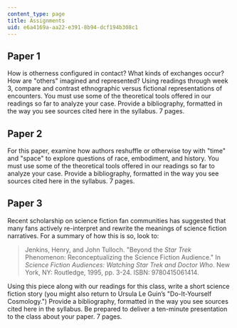 ```yaml
---
content_type: page
title: Assignments
uid: e6a4169a-aa22-e391-8b94-dcf194b308c1
---
```


Paper 1
-------

How is otherness configured in contact? What kinds of exchanges occur? How are "others" imagined and represented? Using readings through week 3, compare and contrast ethnographic versus fictional representations of encounters. You must use some of the theoretical tools offered in our readings so far to analyze your case. Provide a bibliography, formatted in the way you see sources cited here in the syllabus. 7 pages.

Paper 2
-------

For this paper, examine how authors reshuffle or otherwise toy with "time" and "space" to explore questions of race, embodiment, and history. You must use some of the theoretical tools offered in our readings so far to analyze your case. Provide a bibliography, formatted in the way you see sources cited here in the syllabus. 7 pages.

Paper 3
-------

Recent scholarship on science fiction fan communities has suggested that many fans actively re-interpret and rewrite the meanings of science fiction narratives. For a summary of how this is so, look to:

> Jenkins, Henry, and John Tulloch. "Beyond the _Star Trek_ Phenomenon: Reconceptualizing the Science Fiction Audience." In _Science Fiction Audiences: Watching Star Trek and Doctor Who_. New York, NY: Routledge, 1995, pp. 3-24. ISBN: 9780415061414.

Using this piece along with our readings for this class, write a short science fiction story (you might also return to Ursula Le Guin’s "Do-It-Yourself Cosmology.") Provide a bibliography, formatted in the way you see sources cited here in the syllabus. Be prepared to deliver a ten-minute presentation to the class about your paper. 7 pages.